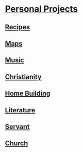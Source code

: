# [Personal Projects](https://benklassen77.github.io)

## [Recipes](cooking/)

## [Maps](maps/)

## [Music](music/)

## [Christianity](christianity/)

## [Home Building](other/homebuilding.md)

## [Literature](literature/)

## [Servant](servant/)

## [Church](https://benklassen77.github.io/church/)

